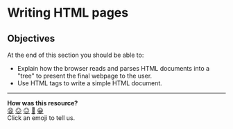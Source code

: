 # Writing HTML pages

## Objectives

At the end of this section you should be able to:
 * Explain how the browser reads and parses HTML documents into a "tree" to present the final webpage to the user.
 * Use HTML tags to write a simple HTML document.

<!-- BEGIN GENERATED SECTION DO NOT EDIT -->

---

**How was this resource?**  
[😫](https://airtable.com/shrUJ3t7KLMqVRFKR?prefill_Repository=makersacademy%2Fjavascript-react-applications&prefill_File=webpages%2F1_html_pages.md&prefill_Sentiment=😫) [😕](https://airtable.com/shrUJ3t7KLMqVRFKR?prefill_Repository=makersacademy%2Fjavascript-react-applications&prefill_File=webpages%2F1_html_pages.md&prefill_Sentiment=😕) [😐](https://airtable.com/shrUJ3t7KLMqVRFKR?prefill_Repository=makersacademy%2Fjavascript-react-applications&prefill_File=webpages%2F1_html_pages.md&prefill_Sentiment=😐) [🙂](https://airtable.com/shrUJ3t7KLMqVRFKR?prefill_Repository=makersacademy%2Fjavascript-react-applications&prefill_File=webpages%2F1_html_pages.md&prefill_Sentiment=🙂) [😀](https://airtable.com/shrUJ3t7KLMqVRFKR?prefill_Repository=makersacademy%2Fjavascript-react-applications&prefill_File=webpages%2F1_html_pages.md&prefill_Sentiment=😀)  
Click an emoji to tell us.

<!-- END GENERATED SECTION DO NOT EDIT -->
